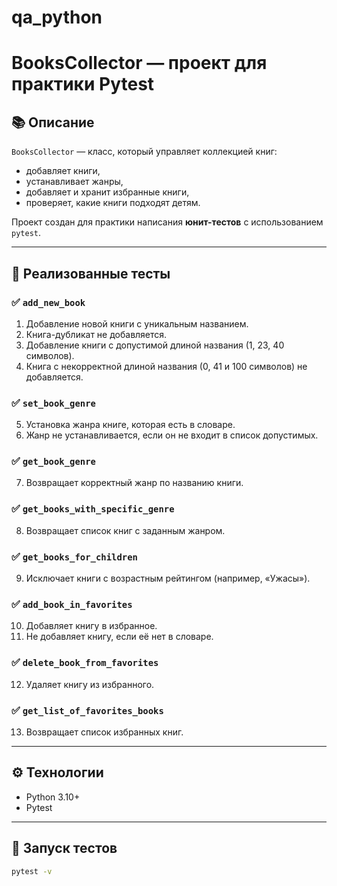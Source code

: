 # qa_python
# BooksCollector — проект для практики Pytest

## 📚 Описание
`BooksCollector` — класс, который управляет коллекцией книг:  
- добавляет книги,  
- устанавливает жанры,  
- добавляет и хранит избранные книги,  
- проверяет, какие книги подходят детям.  

Проект создан для практики написания **юнит-тестов** с использованием `pytest`.

---

## 🧪 Реализованные тесты

### ✅ `add_new_book`
1. Добавление новой книги с уникальным названием.  
2. Книга-дубликат не добавляется.  
3. Добавление книги с допустимой длиной названия (1, 23, 40 символов).  
4. Книга с некорректной длиной названия (0, 41 и 100 символов) не добавляется.  

### ✅ `set_book_genre`
5. Установка жанра книге, которая есть в словаре.  
6. Жанр не устанавливается, если он не входит в список допустимых.  

### ✅ `get_book_genre`
7. Возвращает корректный жанр по названию книги.  

### ✅ `get_books_with_specific_genre`
8. Возвращает список книг с заданным жанром.  

### ✅ `get_books_for_children`
9. Исключает книги с возрастным рейтингом (например, «Ужасы»).  

### ✅ `add_book_in_favorites`
10. Добавляет книгу в избранное.  
11. Не добавляет книгу, если её нет в словаре.  

### ✅ `delete_book_from_favorites`
12. Удаляет книгу из избранного.  

### ✅ `get_list_of_favorites_books`
13. Возвращает список избранных книг.  

---

## ⚙️ Технологии
- Python 3.10+
- Pytest

---

## 🚀 Запуск тестов
```bash
pytest -v
